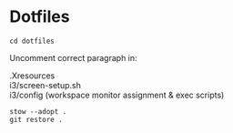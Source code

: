 # Dotfiles
```cd dotfiles```

Uncomment correct paragraph in:

.Xresources  
i3/screen-setup.sh  
i3/config (workspace monitor assignment & exec scripts)  


```stow --adopt .```  
```git restore .```
